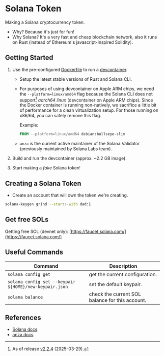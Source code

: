# Solana Token

Making a Solana cryptocurrency token.

- Why? Because it's just for fun!
- Why Solana? It's a very fast and cheap blockchain network, also it runs on Rust (instead of Ethereum's javascript-inspired Solidity).

## Getting Started

1. Use the pre-configured [Dockerfile](Dockerfile) to run a [devcontainer](.devcontainer/devcontainer.json).

   - Setup the latest stable versions of Rust and Solana CLI.
   - For purposes of using devcontainer on Apple ARM chips, we need the `--platform=linux/amd64` flag
     because the Solana CLI does not support[^1] _aarch64 linux_ (devcontainer on Apple ARM chips).
     Since the Docker container is running non-natively, we sacrifice a little bit of performance
     for a clean virtualization setup. For those running on x86/64, you can safely remove this flag.

     Example:

     ```dockerfile
     FROM --platform=linux/amd64 debian:bullseye-slim
     ```

   - `anza` is the current active maintainer of the Solana Validator (previously maintained by
     Solana Labs team).

1. Build and run the devcontainer (approx. ~2.2 GB image).
1. Start making a _fake_ Solana token!

## Creating a Solana Token

- Create an account that will own the token we're creating.

```sh
solana-keygen grind --starts-with dad:1
```

## Get free SOLs

Getting free SOL (devnet only): [https://faucet.solana.com/](https://faucet.solana.com/)

## Useful Commands

| Command                                                | Description                                     |
|--------------------------------------------------------|-------------------------------------------------|
| `solana config get`                                    | get the current configuration.                  |
| `solana config set --keypair ${HOME}/new-keypair.json` | set the default keypair.                        |
| `solana balance`                                       | check the current SOL balance for this account. |

## References

- [Solana docs](https://solana.com/docs/intro/installation)
- [anza docs](https://docs.anza.xyz/cli/intro)

[^1]: As of release [v2.2.4](https://github.com/anza-xyz/agave/releases/tag/v2.2.4) (2025-03-29).
